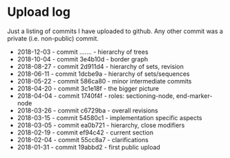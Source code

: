 
<!-- ======================================================================= -->
# Upload log

Just a listing of commits I have uploaded to github.
Any other commit was a private (i.e. non-public) commit.

* 2018-12-03 - commit ....... - hierarchy of trees
* 2018-10-04 - commit 3e4b10d - border graph
* 2018-08-27 - commit 2d911d4 - hierarchy of sets, revision
* 2018-06-11 - commit 1dcbe9a - hierarchy of sets/sequences
* 2018-05-22 - commit 586ca80 - minor intermediate commits
* 2018-04-20 - commit 3c1e18f - the bigger picture
* 2018-04-04 - commit 1740f4f - roles: sectioning-node, end-marker-node
* 2018-03-26 - commit c6729ba - overall revisions
* 2018-03-15 - commit 54580c1 - implementation specific aspects
* 2018-03-05 - commit ea0b721 - hierarchy, close modifiers
* 2018-02-19 - commit ef94c42 - current section
* 2018-02-04 - commit 55cc8a7 - clarifications
* 2018-01-31 - commit 19abbd2 - first public upload
